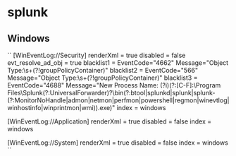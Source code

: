 # splunk

## Windows

`` [WinEventLog://Security]
    renderXml = true
    disabled = false
    evt_resolve_ad_obj = true
    blacklist1 = EventCode="4662" Message="Object Type:\s+(?!groupPolicyContainer)"
    blacklist2 = EventCode="566" Message="Object Type:\s+(?!groupPolicyContainer)"
    blacklist3 = EventCode="4688" Message="New Process Name: (?i)(?:[C-F]:\Program Files\Splunk(?:UniversalForwarder)?\bin\(?:btool|splunkd|splunk|splunk-(?:MonitorNoHandle|admon|netmon|perfmon|powershell|regmon|winevtlog|winhostinfo|winprintmon|wmi)).exe)"
    index = windows 

[WinEventLog://Application]
    renderXml = true
    disabled = false
    index = windows 

[WinEventLog://System]
    renderXml = true
    disabled = false
    index = windows  ``

